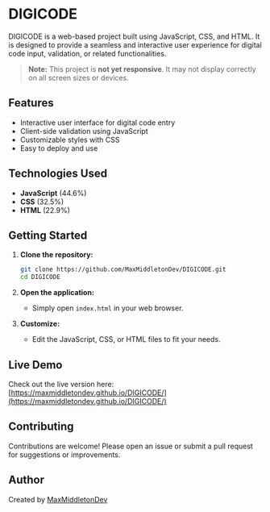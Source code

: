 # DIGICODE

DIGICODE is a web-based project built using JavaScript, CSS, and HTML. It is designed to provide a seamless and interactive user experience for digital code input, validation, or related functionalities.

> **Note:** This project is **not yet responsive**. It may not display correctly on all screen sizes or devices.

## Features

- Interactive user interface for digital code entry
- Client-side validation using JavaScript
- Customizable styles with CSS
- Easy to deploy and use

## Technologies Used

- **JavaScript** (44.6%)
- **CSS** (32.5%)
- **HTML** (22.9%)

## Getting Started

1. **Clone the repository:**
   ```bash
   git clone https://github.com/MaxMiddletonDev/DIGICODE.git
   cd DIGICODE
   ```

2. **Open the application:**
   - Simply open `index.html` in your web browser.

3. **Customize:**
   - Edit the JavaScript, CSS, or HTML files to fit your needs.

## Live Demo

Check out the live version here: [https://maxmiddletondev.github.io/DIGICODE/](https://maxmiddletondev.github.io/DIGICODE/)

## Contributing

Contributions are welcome! Please open an issue or submit a pull request for suggestions or improvements.

## Author

Created by [MaxMiddletonDev](https://github.com/MaxMiddletonDev)
